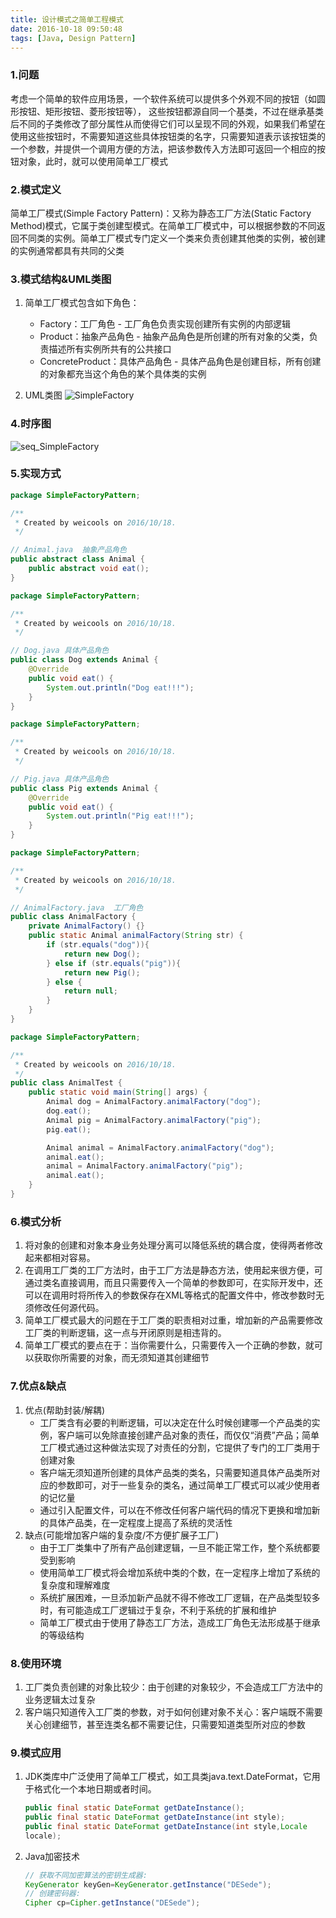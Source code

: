 ```yaml
---
title: 设计模式之简单工程模式
date: 2016-10-18 09:50:48
tags: [Java, Design Pattern]
---
```


### 1.问题
考虑一个简单的软件应用场景，一个软件系统可以提供多个外观不同的按钮（如圆形按钮、矩形按钮、菱形按钮等）， 这些按钮都源自同一个基类，不过在继承基类后不同的子类修改了部分属性从而使得它们可以呈现不同的外观，如果我们希望在使用这些按钮时，不需要知道这些具体按钮类的名字，只需要知道表示该按钮类的一个参数，并提供一个调用方便的方法，把该参数传入方法即可返回一个相应的按钮对象，此时，就可以使用简单工厂模式

### 2.模式定义
简单工厂模式(Simple Factory Pattern)：又称为静态工厂方法(Static Factory Method)模式，它属于类创建型模式。在简单工厂模式中，可以根据参数的不同返回不同类的实例。简单工厂模式专门定义一个类来负责创建其他类的实例，被创建的实例通常都具有共同的父类

### 3.模式结构&UML类图
1. 简单工厂模式包含如下角色：
    - Factory：工厂角色 - 工厂角色负责实现创建所有实例的内部逻辑
    - Product：抽象产品角色 - 抽象产品角色是所创建的所有对象的父类，负责描述所有实例所共有的公共接口
    - ConcreteProduct：具体产品角色 - 具体产品角色是创建目标，所有创建的对象都充当这个角色的某个具体类的实例

2. UML类图
![SimpleFactory](https://blog-bak-1251678165.cos.ap-beijing.myqcloud.com/2016-10-18-SimpleFactory.jpg)

### 4.时序图
![seq_SimpleFactory](https://blog-bak-1251678165.cos.ap-beijing.myqcloud.com/2016-10-18-seq_SimpleFactory.jpg)

### 5.实现方式

```java
package SimpleFactoryPattern;

/**
 * Created by weicools on 2016/10/18.
 */

// Animal.java  抽象产品角色
public abstract class Animal {
    public abstract void eat();
}
```

```java
package SimpleFactoryPattern;

/**
 * Created by weicools on 2016/10/18.
 */

// Dog.java 具体产品角色
public class Dog extends Animal {
    @Override
    public void eat() {
        System.out.println("Dog eat!!!");
    }
}
```

```java
package SimpleFactoryPattern;

/**
 * Created by weicools on 2016/10/18.
 */

// Pig.java 具体产品角色
public class Pig extends Animal {
    @Override
    public void eat() {
        System.out.println("Pig eat!!!");
    }
}
```

```java
package SimpleFactoryPattern;

/**
 * Created by weicools on 2016/10/18.
 */

// AnimalFactory.java  工厂角色
public class AnimalFactory {
    private AnimalFactory() {}
    public static Animal animalFactory(String str) {
        if (str.equals("dog")){
            return new Dog();
        } else if (str.equals("pig")){
            return new Pig();
        } else {
            return null;
        }
    }
}
```

```java
package SimpleFactoryPattern;

/**
 * Created by weicools on 2016/10/18.
 */
public class AnimalTest {
    public static void main(String[] args) {
        Animal dog = AnimalFactory.animalFactory("dog");
        dog.eat();
        Animal pig = AnimalFactory.animalFactory("pig");
        pig.eat();

        Animal animal = AnimalFactory.animalFactory("dog");
        animal.eat();
        animal = AnimalFactory.animalFactory("pig");
        animal.eat();
    }
}
```

### 6.模式分析
1. 将对象的创建和对象本身业务处理分离可以降低系统的耦合度，使得两者修改起来都相对容易。
2. 在调用工厂类的工厂方法时，由于工厂方法是静态方法，使用起来很方便，可通过类名直接调用，而且只需要传入一个简单的参数即可，在实际开发中，还可以在调用时将所传入的参数保存在XML等格式的配置文件中，修改参数时无须修改任何源代码。
3. 简单工厂模式最大的问题在于工厂类的职责相对过重，增加新的产品需要修改工厂类的判断逻辑，这一点与开闭原则是相违背的。
4. 简单工厂模式的要点在于：当你需要什么，只需要传入一个正确的参数，就可以获取你所需要的对象，而无须知道其创建细节

### 7.优点&缺点
1. 优点(帮助封装/解耦)
    - 工厂类含有必要的判断逻辑，可以决定在什么时候创建哪一个产品类的实例，客户端可以免除直接创建产品对象的责任，而仅仅“消费”产品；简单工厂模式通过这种做法实现了对责任的分割，它提供了专门的工厂类用于创建对象
    - 客户端无须知道所创建的具体产品类的类名，只需要知道具体产品类所对应的参数即可，对于一些复杂的类名，通过简单工厂模式可以减少使用者的记忆量
    - 通过引入配置文件，可以在不修改任何客户端代码的情况下更换和增加新的具体产品类，在一定程度上提高了系统的灵活性
2. 缺点(可能增加客户端的复杂度/不方便扩展子工厂)
    - 由于工厂类集中了所有产品创建逻辑，一旦不能正常工作，整个系统都要受到影响
    - 使用简单工厂模式将会增加系统中类的个数，在一定程序上增加了系统的复杂度和理解难度
    - 系统扩展困难，一旦添加新产品就不得不修改工厂逻辑，在产品类型较多时，有可能造成工厂逻辑过于复杂，不利于系统的扩展和维护
    - 简单工厂模式由于使用了静态工厂方法，造成工厂角色无法形成基于继承的等级结构

### 8.使用环境
1. 工厂类负责创建的对象比较少：由于创建的对象较少，不会造成工厂方法中的业务逻辑太过复杂
2. 客户端只知道传入工厂类的参数，对于如何创建对象不关心：客户端既不需要关心创建细节，甚至连类名都不需要记住，只需要知道类型所对应的参数

### 9.模式应用
1. JDK类库中广泛使用了简单工厂模式，如工具类java.text.DateFormat，它用于格式化一个本地日期或者时间。

    ```java
    public final static DateFormat getDateInstance();
    public final static DateFormat getDateInstance(int style);
    public final static DateFormat getDateInstance(int style,Locale
    locale);
    ```
2. Java加密技术

    ```java
    // 获取不同加密算法的密钥生成器:
    KeyGenerator keyGen=KeyGenerator.getInstance("DESede");
    // 创建密码器:
    Cipher cp=Cipher.getInstance("DESede");
    ```

